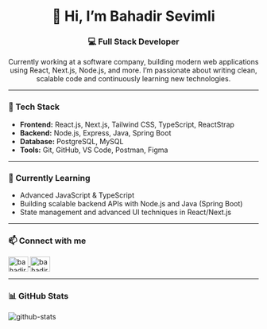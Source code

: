 
<h1 align="center">👋 Hi, I’m Bahadir Sevimli</h1>

<h3 align="center">💻 Full Stack Developer</h3>

<p align="center">
Currently working at a software company, building modern web applications using React, Next.js, Node.js, and more.
I’m passionate about writing clean, scalable code and continuously learning new technologies.
</p>

---

### 🚀 Tech Stack

- **Frontend:** React.js, Next.js, Tailwind CSS, TypeScript, ReactStrap
- **Backend:** Node.js, Express, Java, Spring Boot
- **Database:** PostgreSQL, MySQL
- **Tools:** Git, GitHub, VS Code, Postman, Figma

---

### 🌱 Currently Learning

- Advanced JavaScript & TypeScript
- Building scalable backend APIs with Node.js and Java (Spring Boot)
- State management and advanced UI techniques in React/Next.js

---

### 📫 Connect with me

<p align="left">
  <a href="https://www.linkedin.com/in/bahadirsevimli/" target="blank">
    <img align="center" src="https://raw.githubusercontent.com/rahuldkjain/github-profile-readme-generator/master/src/images/icons/Social/linked-in-alt.svg" alt="bahadirsevimli" height="30" width="40" />
  </a>
  <a href="mailto:bahadirsevimli@gmail.com" target="blank">
    <img align="center" src="https://upload.wikimedia.org/wikipedia/commons/7/7e/Gmail_icon_%282020%29.svg" alt="bahadirsevimli@gmail.com" height="30" width="40" />
  </a>
</p>

---

### 📊 GitHub Stats

<p align="left">
  <img src="https://github-readme-stats.vercel.app/api?username=bahadirsevimli&show_icons=true&theme=default" alt="github-stats" />
</p>






